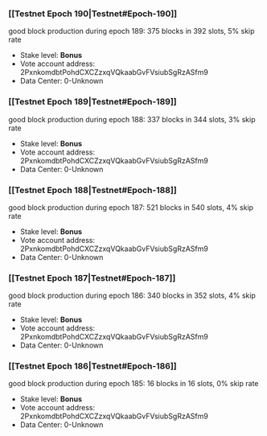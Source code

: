 ### [[Testnet Epoch 190|Testnet#Epoch-190]]
good block production during epoch 189: 375 blocks in 392 slots, 5% skip rate
* Stake level: **Bonus** 
* Vote account address: 2PxnkomdbtPohdCXCZzxqVQkaabGvFVsiubSgRzASfm9
* Data Center: 0-Unknown
### [[Testnet Epoch 189|Testnet#Epoch-189]]
good block production during epoch 188: 337 blocks in 344 slots, 3% skip rate
* Stake level: **Bonus** 
* Vote account address: 2PxnkomdbtPohdCXCZzxqVQkaabGvFVsiubSgRzASfm9
* Data Center: 0-Unknown
### [[Testnet Epoch 188|Testnet#Epoch-188]]
good block production during epoch 187: 521 blocks in 540 slots, 4% skip rate
* Stake level: **Bonus** 
* Vote account address: 2PxnkomdbtPohdCXCZzxqVQkaabGvFVsiubSgRzASfm9
* Data Center: 0-Unknown
### [[Testnet Epoch 187|Testnet#Epoch-187]]
good block production during epoch 186: 340 blocks in 352 slots, 4% skip rate
* Stake level: **Bonus** 
* Vote account address: 2PxnkomdbtPohdCXCZzxqVQkaabGvFVsiubSgRzASfm9
* Data Center: 0-Unknown
### [[Testnet Epoch 186|Testnet#Epoch-186]]
good block production during epoch 185: 16 blocks in 16 slots, 0% skip rate
* Stake level: **Bonus** 
* Vote account address: 2PxnkomdbtPohdCXCZzxqVQkaabGvFVsiubSgRzASfm9
* Data Center: 0-Unknown